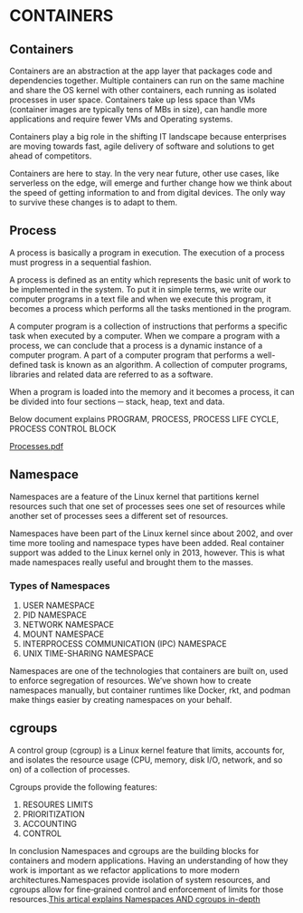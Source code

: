 # CONTAINERS

## Containers

Containers are an abstraction at the app layer that packages code and dependencies together. Multiple containers can run on the same machine and share the OS kernel with other containers, each running as isolated processes in user space. Containers take up less space than VMs (container images are typically tens of MBs in size), can handle more applications and require fewer VMs and Operating systems.

Containers play a big role in the shifting IT landscape because enterprises are moving towards fast, agile delivery of software and solutions to get ahead of competitors.

Containers are here to stay. In the very near future, other use cases, like serverless on the edge, will emerge and further change how we think about the speed of getting information to and from digital devices. The only way to survive these changes is to adapt to them.

## Process

A process is basically a program in execution. The execution of a process must progress in a sequential fashion.

A process is defined as an entity which represents the basic unit of work to be implemented in the system.
To put it in simple terms, we write our computer programs in a text file and when we execute this program, it becomes a process which performs all the tasks mentioned in the program.

A computer program is a collection of instructions that performs a specific task when executed by a computer. When we compare a program with a process, we can conclude that a process is a dynamic instance of a computer program.
A part of a computer program that performs a well-defined task is known as an algorithm. A collection of computer programs, libraries and related data are referred to as a software.

When a program is loaded into the memory and it becomes a process, it can be divided into four sections ─ stack, heap, text and data. 

Below document explains PROGRAM, PROCESS, PROCESS LIFE CYCLE, PROCESS CONTROL BLOCK

[Processes.pdf](https://github.com/HEMANTHSHANKAR/containers/files/7323923/Operating.System.-.Processes.pdf)

## Namespace

Namespaces are a feature of the Linux kernel that partitions kernel resources such that one set of processes sees one set of resources while another set of processes sees a different set of resources.

Namespaces have been part of the Linux kernel since about 2002, and over time more tooling and namespace types have been added. Real container support was added to the Linux kernel only in 2013, however. This is what made namespaces really useful and brought them to the masses.

### Types of Namespaces
1. USER NAMESPACE
2. PID NAMESPACE
3. NETWORK NAMESPACE
4. MOUNT NAMESPACE
5. INTERPROCESS COMMUNICATION (IPC) NAMESPACE
6. UNIX TIME-SHARING NAMESPACE

Namespaces are one of the technologies that containers are built on, used to enforce segregation of resources. We’ve shown how to create namespaces manually, but container runtimes like Docker, rkt, and podman make things easier by creating namespaces on your behalf. 

## cgroups

A control group (cgroup) is a Linux kernel feature that limits, accounts for, and isolates the resource usage (CPU, memory, disk I/O, network, and so on) of a collection of processes.

Cgroups provide the following features:

1. RESOURES LIMITS
2. PRIORITIZATION
3. ACCOUNTING
4. CONTROL

In conclusion Namespaces and cgroups are the building blocks for containers and modern applications. Having an understanding of how they work is important as we refactor applications to more modern architectures.Namespaces provide isolation of system resources, and cgroups allow for fine‑grained control and enforcement of limits for those resources.[This artical explains Namespaces AND cgroups in-depth ](https://www.nginx.com/blog/what-are-namespaces-cgroups-how-do-they-work/)
